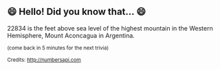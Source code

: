 ## :smile: Hello! Did you know that... :smile:
22834 is the feet above sea level of the highest mountain in the Western Hemisphere, Mount Aconcagua in Argentina.

<sup>(come back in 5 minutes for the next trivia)</sup>


<sup>Credits: http://numbersapi.com</sup>
